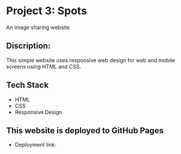# Project 3: Spots

An image sharing website

## Discription:

This simple website uses responsive web design for web and mobile screens using HTML and CSS.

## Tech Stack

- HTML
- CSS
- Responsive Design

## This website is deployed to GitHub Pages

- Deployment link:
